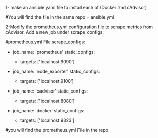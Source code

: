 1- make an ansible yaml file to install each of (Docker and cAdvisor)

#You will find the file in the same repo = ansible.yml

2-Modify the prometheus.yml configuration file to scrape metrics from cAdvisor. Add a new job under scrape_configs:

#prometheus.yml File
scrape_configs:
  - job_name: 'prometheus'
    static_configs:
      - targets: ['localhost:9090']

  - job_name: 'node_exporter'
    static_configs:
      - targets: ['localhost:9100']

  - job_name: 'cadvisor'
    static_configs:
      - targets: ['localhost:8080']
  - job_name: 'docker'
    static_configs:
      - targets: ['localhost:9323']  

#you will find the prometheus.yml File in the repo
